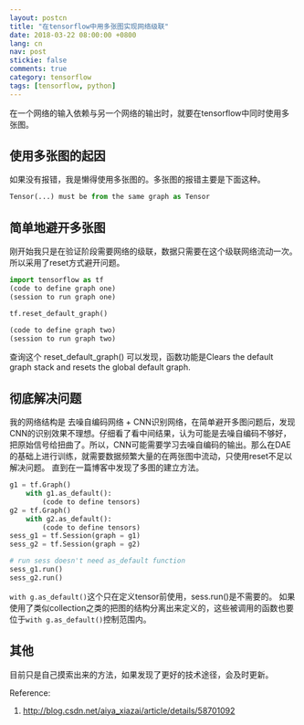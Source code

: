 ```yaml
---
layout: postcn
title: "在tensorflow中用多张图实现网络级联"
date: 2018-03-22 08:00:00 +0800
lang: cn
nav: post
stickie: false
comments: true
category: tensorflow
tags: [tensorflow, python]
---
```



在一个网络的输入依赖与另一个网络的输出时，就要在tensorflow中同时使用多张图。
<!-- more -->

## 使用多张图的起因
如果没有报错，我是懒得使用多张图的。多张图的报错主要是下面这种。
```python 
Tensor(...) must be from the same graph as Tensor
```

## 简单地避开多张图
刚开始我只是在验证阶段需要网络的级联，数据只需要在这个级联网络流动一次。所以采用了reset方式避开问题。
```python
import tensorflow as tf
(code to define graph one)
(session to run graph one)

tf.reset_default_graph()

(code to define graph two)
(session to run graph two)
```
查询这个 reset_default_graph() 可以发现，函数功能是Clears the default graph stack and resets the global default graph.

## 彻底解决问题
我的网络结构是 去噪自编码网络 + CNN识别网络，在简单避开多图问题后，发现CNN的识别效果不理想。仔细看了看中间结果，认为可能是去噪自编码不够好，把原始信号给扭曲了。所以，CNN可能需要学习去噪自编码的输出。那么在DAE的基础上进行训练，就需要数据频繁大量的在两张图中流动，只使用reset不足以解决问题。 直到在一篇博客中发现了多图的建立方法。
```python
g1 = tf.Graph()
    with g1.as_default():
        (code to define tensors)
g2 = tf.Graph()
    with g2.as_default():
        (code to define tensors)
sess_g1 = tf.Session(graph = g1)
sess_g2 = tf.Session(graph = g2)

# run sess doesn't need as_default function
sess_g1.run()
sess_g2.run()
```
`with g.as_default()`这个只在定义tensor前使用，sess.run()是不需要的。
如果使用了类似collection之类的把图的结构分离出来定义的，这些被调用的函数也要位于`with g.as_default()`控制范围内。

## 其他
目前只是自己摸索出来的方法，如果发现了更好的技术途径，会及时更新。

Reference:
1. http://blog.csdn.net/aiya_xiazai/article/details/58701092